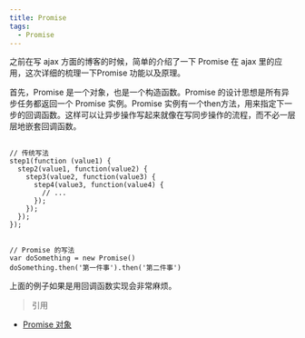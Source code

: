 ```yaml
---
title: Promise
tags:
  - Promise
---
```


之前在写 ajax 方面的博客的时候，简单的介绍了一下 Promise 在 ajax 里的应用，这次详细的梳理一下Promise 功能以及原理。

<!-- more -->

首先，Promise 是一个对象，也是一个构造函数。Promise 的设计思想是所有异步任务都返回一个 Promise 实例。Promise 实例有一个then方法，用来指定下一步的回调函数。这样可以让异步操作写起来就像在写同步操作的流程，而不必一层层地嵌套回调函数。

```javascrpt

// 传统写法
step1(function (value1) {
  step2(value1, function(value2) {
    step3(value2, function(value3) {
      step4(value3, function(value4) {
        // ...
      });
    });
  });
});


// Promise 的写法
var doSomething = new Promise()
doSomething.then('第一件事').then('第二件事')
```

上面的例子如果是用回调函数实现会非常麻烦。

> 引用
- [Promise 对象](https://wangdoc.com/javascript/async/promise.html)